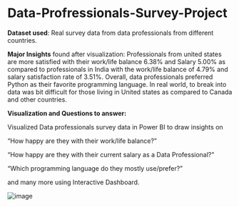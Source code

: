 # Data-Profressionals-Survey-Project

**Dataset used**: Real survey data from data professionals from different countries. 

**Major Insights** found after visualization: Professionals from united states are more satisfied with their work/life balance 6.38% and Salary 5.00% as compared to           professionals in India with the work/life balance of 4.79% and salary satisfaction rate of 3.51%. Overall, data professionals preferred Python as their favorite         programming language. In real world, to break into data was bit difficult for those living in United states as compared to Canada and other countries. 




**Visualization and Questions to answer:**

Visualized Data professionals survey data in Power BI to draw insights on 

“How happy are they with their work/life balance?” 

“How happy are they with their current salary as a Data Professional?” 

“Which programming language do they mostly use/prefer?” 

and many more using Interactive Dashboard.

![image](https://user-images.githubusercontent.com/114427519/195193304-bb888a4f-30c2-4078-ba27-53f98601bfaf.png)
